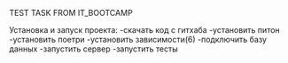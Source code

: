 TEST TASK FROM IT_BOOTCAMP

Установка и запуск проекта:
-скачать код с гитхаба
-установить питон
-установить поетри
-установить зависимости(6)
-подключить базу данных
-запустить сервер
-запустить тесты